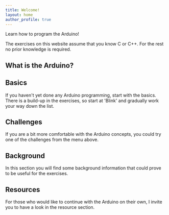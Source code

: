 ```yaml
---
title: Welcome!
layout: home
author_profile: true
---
```

Learn how to program the Arduino!

The exercises on this website assume that you know C or C++. For the rest no prior knowledge is required.

## What is the Arduino?

## Basics
If you haven't yet done any Arduino programming, start with the basics. There is a build-up in the exercises, so start at 'Blink' and gradually work your way down the list.

## Challenges
If you are a bit more comfortable with the Arduino concepts, you could try one of the challenges from the menu above.

## Background
In this section you will find some background information that could prove to be useful for the exercises.

## Resources
For those who would like to continue with the Arduino on their own, I invite you to have a look in the resource section.

